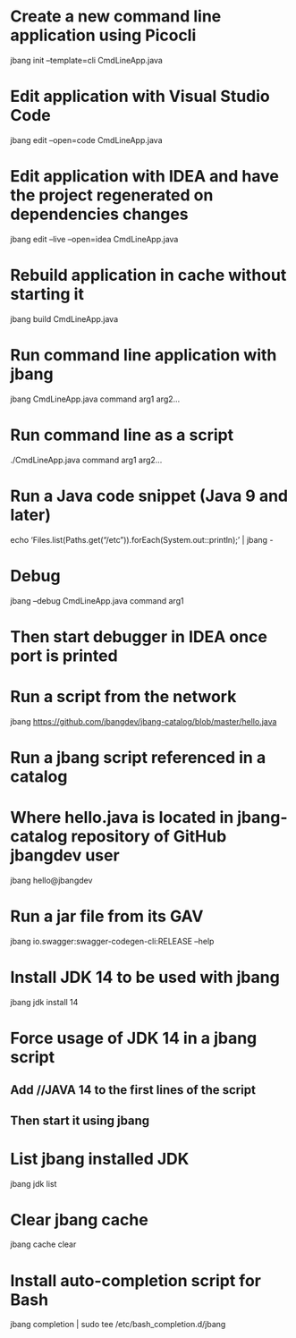 Create a new command line application using Picocli
===================================================

jbang init –template=cli CmdLineApp.java

Edit application with Visual Studio Code
========================================

jbang edit –open=code CmdLineApp.java

Edit application with IDEA and have the project regenerated on dependencies changes
===================================================================================

jbang edit –live –open=idea CmdLineApp.java

Rebuild application in cache without starting it
================================================

jbang build CmdLineApp.java

Run command line application with jbang
=======================================

jbang CmdLineApp.java command arg1 arg2…

Run command line as a script
============================

./CmdLineApp.java command arg1 arg2…

Run a Java code snippet (Java 9 and later)
==========================================

echo ‘Files.list(Paths.get(“/etc”)).forEach(System.out::println);’ | jbang -

Debug
=====

jbang –debug CmdLineApp.java command arg1

Then start debugger in IDEA once port is printed
================================================

Run a script from the network
=============================

jbang https://github.com/jbangdev/jbang-catalog/blob/master/hello.java

Run a jbang script referenced in a catalog
==========================================

Where hello.java is located in jbang-catalog repository of GitHub jbangdev user
===============================================================================

jbang hello@jbangdev

Run a jar file from its GAV
===========================

jbang io.swagger:swagger-codegen-cli:RELEASE –help

Install JDK 14 to be used with jbang
====================================

jbang jdk install 14

Force usage of JDK 14 in a jbang script
=======================================

Add //JAVA 14 to the first lines of the script
----------------------------------------------

Then start it using jbang
-------------------------

List jbang installed JDK
========================

jbang jdk list

Clear jbang cache
=================

jbang cache clear

Install auto-completion script for Bash
=======================================

jbang completion | sudo tee /etc/bash\_completion.d/jbang

